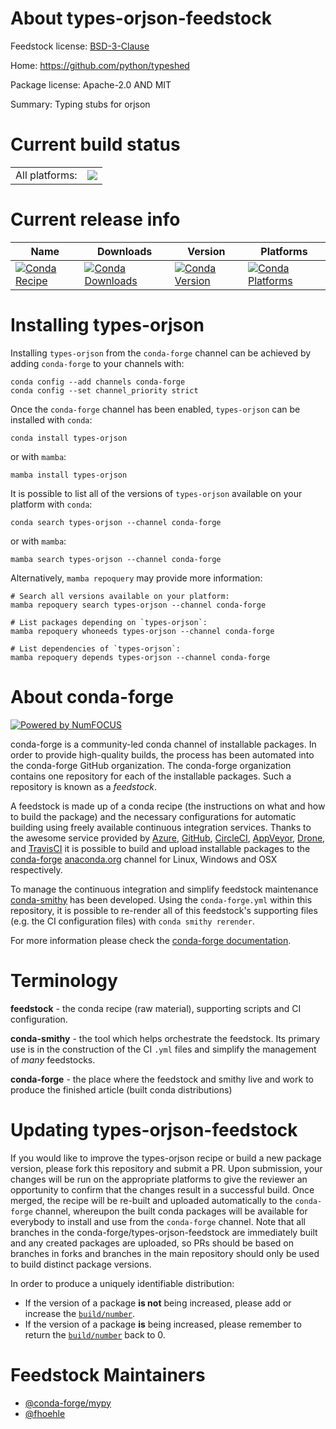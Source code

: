 About types-orjson-feedstock
============================

Feedstock license: [BSD-3-Clause](https://github.com/conda-forge/types-orjson-feedstock/blob/main/LICENSE.txt)

Home: https://github.com/python/typeshed

Package license: Apache-2.0 AND MIT

Summary: Typing stubs for orjson

Current build status
====================


<table><tr><td>All platforms:</td>
    <td>
      <a href="https://dev.azure.com/conda-forge/feedstock-builds/_build/latest?definitionId=13183&branchName=main">
        <img src="https://dev.azure.com/conda-forge/feedstock-builds/_apis/build/status/types-orjson-feedstock?branchName=main">
      </a>
    </td>
  </tr>
</table>

Current release info
====================

| Name | Downloads | Version | Platforms |
| --- | --- | --- | --- |
| [![Conda Recipe](https://img.shields.io/badge/recipe-types--orjson-green.svg)](https://anaconda.org/conda-forge/types-orjson) | [![Conda Downloads](https://img.shields.io/conda/dn/conda-forge/types-orjson.svg)](https://anaconda.org/conda-forge/types-orjson) | [![Conda Version](https://img.shields.io/conda/vn/conda-forge/types-orjson.svg)](https://anaconda.org/conda-forge/types-orjson) | [![Conda Platforms](https://img.shields.io/conda/pn/conda-forge/types-orjson.svg)](https://anaconda.org/conda-forge/types-orjson) |

Installing types-orjson
=======================

Installing `types-orjson` from the `conda-forge` channel can be achieved by adding `conda-forge` to your channels with:

```
conda config --add channels conda-forge
conda config --set channel_priority strict
```

Once the `conda-forge` channel has been enabled, `types-orjson` can be installed with `conda`:

```
conda install types-orjson
```

or with `mamba`:

```
mamba install types-orjson
```

It is possible to list all of the versions of `types-orjson` available on your platform with `conda`:

```
conda search types-orjson --channel conda-forge
```

or with `mamba`:

```
mamba search types-orjson --channel conda-forge
```

Alternatively, `mamba repoquery` may provide more information:

```
# Search all versions available on your platform:
mamba repoquery search types-orjson --channel conda-forge

# List packages depending on `types-orjson`:
mamba repoquery whoneeds types-orjson --channel conda-forge

# List dependencies of `types-orjson`:
mamba repoquery depends types-orjson --channel conda-forge
```


About conda-forge
=================

[![Powered by
NumFOCUS](https://img.shields.io/badge/powered%20by-NumFOCUS-orange.svg?style=flat&colorA=E1523D&colorB=007D8A)](https://numfocus.org)

conda-forge is a community-led conda channel of installable packages.
In order to provide high-quality builds, the process has been automated into the
conda-forge GitHub organization. The conda-forge organization contains one repository
for each of the installable packages. Such a repository is known as a *feedstock*.

A feedstock is made up of a conda recipe (the instructions on what and how to build
the package) and the necessary configurations for automatic building using freely
available continuous integration services. Thanks to the awesome service provided by
[Azure](https://azure.microsoft.com/en-us/services/devops/), [GitHub](https://github.com/),
[CircleCI](https://circleci.com/), [AppVeyor](https://www.appveyor.com/),
[Drone](https://cloud.drone.io/welcome), and [TravisCI](https://travis-ci.com/)
it is possible to build and upload installable packages to the
[conda-forge](https://anaconda.org/conda-forge) [anaconda.org](https://anaconda.org/)
channel for Linux, Windows and OSX respectively.

To manage the continuous integration and simplify feedstock maintenance
[conda-smithy](https://github.com/conda-forge/conda-smithy) has been developed.
Using the ``conda-forge.yml`` within this repository, it is possible to re-render all of
this feedstock's supporting files (e.g. the CI configuration files) with ``conda smithy rerender``.

For more information please check the [conda-forge documentation](https://conda-forge.org/docs/).

Terminology
===========

**feedstock** - the conda recipe (raw material), supporting scripts and CI configuration.

**conda-smithy** - the tool which helps orchestrate the feedstock.
                   Its primary use is in the construction of the CI ``.yml`` files
                   and simplify the management of *many* feedstocks.

**conda-forge** - the place where the feedstock and smithy live and work to
                  produce the finished article (built conda distributions)


Updating types-orjson-feedstock
===============================

If you would like to improve the types-orjson recipe or build a new
package version, please fork this repository and submit a PR. Upon submission,
your changes will be run on the appropriate platforms to give the reviewer an
opportunity to confirm that the changes result in a successful build. Once
merged, the recipe will be re-built and uploaded automatically to the
`conda-forge` channel, whereupon the built conda packages will be available for
everybody to install and use from the `conda-forge` channel.
Note that all branches in the conda-forge/types-orjson-feedstock are
immediately built and any created packages are uploaded, so PRs should be based
on branches in forks and branches in the main repository should only be used to
build distinct package versions.

In order to produce a uniquely identifiable distribution:
 * If the version of a package **is not** being increased, please add or increase
   the [``build/number``](https://docs.conda.io/projects/conda-build/en/latest/resources/define-metadata.html#build-number-and-string).
 * If the version of a package **is** being increased, please remember to return
   the [``build/number``](https://docs.conda.io/projects/conda-build/en/latest/resources/define-metadata.html#build-number-and-string)
   back to 0.

Feedstock Maintainers
=====================

* [@conda-forge/mypy](https://github.com/orgs/conda-forge/teams/mypy/)
* [@fhoehle](https://github.com/fhoehle/)

